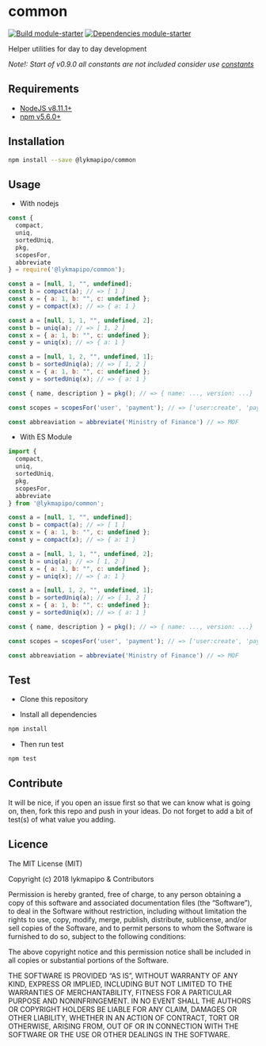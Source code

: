 # common

[![Build module-starter](https://travis-ci.org/lykmapipo/common.svg?branch=master)](https://travis-ci.org/lykmapipo/common)
[![Dependencies module-starter](https://david-dm.org/lykmapipo/common.svg?style=flat-square)](https://david-dm.org/lykmapipo/common)

Helper utilities for day to day development

*Note!: Start of v0.9.0 all constants are not included consider use [constants](https://github.com/lykmapipo/constants)*

## Requirements

- [NodeJS v8.11.1+](https://nodejs.org)
- [npm v5.6.0+](https://www.npmjs.com/)

## Installation

```sh
npm install --save @lykmapipo/common
```

## Usage

- With nodejs
```js
const {
  compact,
  uniq,
  sortedUniq,
  pkg,
  scopesFor,
  abbreviate
} = require('@lykmapipo/common');

const a = [null, 1, "", undefined];
const b = compact(a); // => [ 1 ]
const x = { a: 1, b: "", c: undefined };
const y = compact(x); // => { a: 1 }

const a = [null, 1, 1, "", undefined, 2];
const b = uniq(a); // => [ 1, 2 ]
const x = { a: 1, b: "", c: undefined };
const y = uniq(x); // => { a: 1 }

const a = [null, 1, 2, "", undefined, 1];
const b = sortedUniq(a); // => [ 1, 2 ]
const x = { a: 1, b: "", c: undefined };
const y = sortedUniq(x); // => { a: 1 }

const { name, description } = pkg(); // => { name: ..., version: ...}

const scopes = scopesFor('user', 'payment'); // => ['user:create', 'payment:create'];

const abbreaviation = abbreviate('Ministry of Finance') // => MOF

```

- With ES Module
```js
import {
  compact,
  uniq,
  sortedUniq,
  pkg,
  scopesFor,
  abbreviate
} from '@lykmapipo/common';

const a = [null, 1, "", undefined];
const b = compact(a); // => [ 1 ]
const x = { a: 1, b: "", c: undefined };
const y = compact(x); // => { a: 1 }

const a = [null, 1, 1, "", undefined, 2];
const b = uniq(a); // => [ 1, 2 ]
const x = { a: 1, b: "", c: undefined };
const y = uniq(x); // => { a: 1 }

const a = [null, 1, 2, "", undefined, 1];
const b = sortedUniq(a); // => [ 1, 2 ]
const x = { a: 1, b: "", c: undefined };
const y = sortedUniq(x); // => { a: 1 }

const { name, description } = pkg(); // => { name: ..., version: ...}

const scopes = scopesFor('user', 'payment'); // => ['user:create', 'payment:create'];

const abbreaviation = abbreviate('Ministry of Finance') // => MOF
```

## Test

- Clone this repository

- Install all dependencies

```sh
npm install
```

- Then run test

```sh
npm test
```

## Contribute

It will be nice, if you open an issue first so that we can know what is going on, then, fork this repo and push in your ideas. Do not forget to add a bit of test(s) of what value you adding.

## Licence

The MIT License (MIT)

Copyright (c) 2018 lykmapipo & Contributors

Permission is hereby granted, free of charge, to any person obtaining a copy of this software and associated documentation files (the “Software”), to deal in the Software without restriction, including without limitation the rights to use, copy, modify, merge, publish, distribute, sublicense, and/or sell copies of the Software, and to permit persons to whom the Software is furnished to do so, subject to the following conditions:

The above copyright notice and this permission notice shall be included in all copies or substantial portions of the Software.

THE SOFTWARE IS PROVIDED “AS IS”, WITHOUT WARRANTY OF ANY KIND, EXPRESS OR IMPLIED, INCLUDING BUT NOT LIMITED TO THE WARRANTIES OF MERCHANTABILITY, FITNESS FOR A PARTICULAR PURPOSE AND NONINFRINGEMENT. IN NO EVENT SHALL THE AUTHORS OR COPYRIGHT HOLDERS BE LIABLE FOR ANY CLAIM, DAMAGES OR OTHER LIABILITY, WHETHER IN AN ACTION OF CONTRACT, TORT OR OTHERWISE, ARISING FROM, OUT OF OR IN CONNECTION WITH THE SOFTWARE OR THE USE OR OTHER DEALINGS IN THE SOFTWARE.
